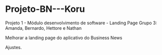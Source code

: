 # Projeto-BN---Koru
Projeto 1 - Módulo desenvolvimento de software - Landing Page
Grupo 3: Amanda, Bernardo, Hettore e Nathan

Melhorar a landing page do aplicativo do Business News

Ajustes.
